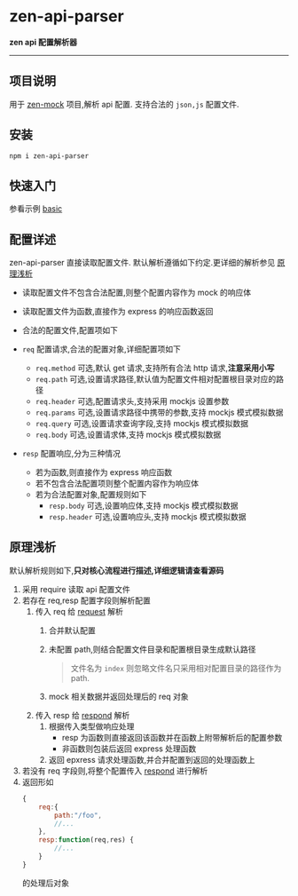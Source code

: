 zen-api-parser
====

**zen api 配置解析器**

------

## 项目说明
用于 [zen-mock](../zen-mock/README.md) 项目,解析 api 配置.
支持合法的 `json,js` 配置文件.


## 安装
```bash
npm i zen-api-parser
```

## 快速入门
参看示例 [basic]()

## 配置详述
zen-api-parser 直接读取配置文件.
默认解析遵循如下约定.更详细的解析参见 [原理浅析](#原理浅析)

* 读取配置文件不包含合法配置,则整个配置内容作为 mock 的响应体
* 读取配置文件为函数,直接作为 express 的响应函数返回
* 合法的配置文件,配置项如下

* `req` 配置请求,合法的配置对象,详细配置项如下
  * `req.method` 可选,默认 get 请求,支持所有合法 http 请求,**注意采用小写**
  * `req.path` 可选,设置请求路径,默认值为配置文件相对配置根目录对应的路径
  * `req.header` 可选,配置请求头,支持采用 mockjs 设置参数
  * `req.params` 可选,设置请求路径中携带的参数,支持 mockjs 模式模拟数据
  * `req.query` 可选,设置请求查询字段,支持 mockjs 模式模拟数据
  * `req.body` 可选,设置请求体,支持 mockjs 模式模拟数据
* `resp` 配置响应,分为三种情况
  * 若为函数,则直接作为 express 响应函数
  * 若不包含合法配置项则整个配置内容作为响应体
  * 若为合法配置对象,配置规则如下
    * `resp.body` 可选,设置响应体,支持 mockjs 模式模拟数据
    * `resp.header` 可选,设置响应头,支持 mockjs 模式模拟数据

## 原理浅析
默认解析规则如下,**只对核心流程进行描述,详细逻辑请查看源码**

1. 采用 require 读取 api 配置文件
2. 若存在 req,resp 配置字段则解析配置
   1. 传入 req 给 [request](./lib/request.js) 解析
        1. 合并默认配置  
        2. 未配置 path,则结合配置文件目录和配置根目录生成默认路径
            
            > 文件名为 `index` 则忽略文件名只采用相对配置目录的路径作为 path.
        3. mock 相关数据并返回处理后的 req 对象 
   2. 传入 resp 给 [respond](./lib/respond.js) 解析
        1. 根据传入类型做响应处理
           * resp 为函数则直接返回该函数并在函数上附带解析后的配置参数
           * 非函数则包装后返回 express 处理函数
        2. 返回 epxress 请求处理函数,并合并配置到返回的处理函数上
3. 若没有 req 字段则,将整个配置传入 [respond](./lib/respond.js) 进行解析
4. 返回形如
    ```js
    {
        req:{
            path:"/foo",
            //...
        },
        resp:function(req,res) {
            //...
        }
    }
    ```
    的处理后对象
